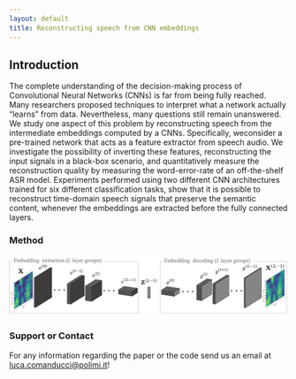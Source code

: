 ```yaml
---
layout: default
title: Reconstructing speech from CNN embeddings
---
```



## Introduction

The complete understanding of the decision-making process  of  Convolutional  Neural  Networks  (CNNs)  is  far  from being fully reached. Many researchers proposed techniques to interpret what a network actually “learns” from data. Nevertheless, many  questions  still  remain  unanswered.  We  study one  aspect  of  this  problem  by  reconstructing  speech  from  the intermediate  embeddings  computed  by  a  CNNs.  Specifically,  weconsider  a  pre-trained  network  that  acts  as  a  feature  extractor from  speech  audio.  We  investigate  the  possibility  of  inverting these  features,  reconstructing  the  input  signals  in  a  black-box scenario,  and  quantitatively  measure  the  reconstruction  quality by measuring the word-error-rate of an off-the-shelf ASR model. Experiments  performed  using  two  different  CNN  architectures trained for six different classification tasks, show that it is possible to   reconstruct   time-domain   speech  signals  that  preserve  the semantic content, whenever the embeddings are extracted before the  fully  connected  layers.

### Method

![Image](images/home/pipeline_1.png)



### Support or Contact
For any information regarding the paper or the code send us an email at <luca.comanducci@polimi.it>!
